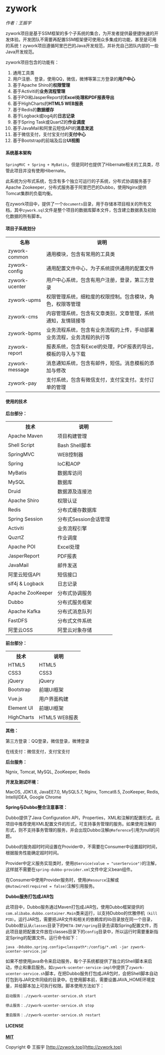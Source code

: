 # zywork

*作者：王振宇*

zywork项目是基于SSM框架的多个子系统的集合，为开发者提供最便捷快速的开发体验。开发团队不需要再配置SSM框架便可使用众多集成的功能，甚至是可用的系统！zywork项目遵循阿里巴巴的Java开发规范，并补充自己团队内部的一些Java开发规范。

zywork项目包含的功能有：

1. 通用工具类
2. 用户注册、登录，使用QQ，微信，微博等第三方登录的**用户中心**
3. 基于Apache Shiro的**权限管理**
4. 基于Activiti的**业务流程管理**
5. 基于POI和JasperReport的**Excel处理和PDF报表导出**
6. 基于HighCharts的**HTML5 WEB报表**
7. 基于Redis的**数据缓存**
8. 基于Logback或log4j的**日志记录**
9. 基于Spring Task或QuartZ的**作业调度**
10. 基于JavaMail和阿里云短信API的**消息发送**
11. 基于微信支付，支付宝支付的**支付中心**
12. 基于Bootstrap的前端及后台**UI视图**

#### 系统基本架构 
```SpringMVC + Spring + MyBatis```，但是同时也提供了Hibernate相关的工具类，尽管此项目并没有使用Hibernate。

此系统为分布式系统，包含有多个独立可运行的子系统，分布式协调服务基于Apache Zookeeper，分布式服务基于阿里巴巴的Dubbo，使用Nginx提供Tomcat集群的负载均衡。

在zywork项目中，提供了一个```documents```目录，用于存储本项目相关的所有文档，其中```zywork.sql```文件是整个项目的数据库脚本文件，包含建立数据表及初始化数据的所有脚本。

#### 项目子系统划分
<table>
	<tbody>
		<tr>
			<th>名称</th>
			<th>说明</th>
		</tr>
		<tr>
			<td>zywork-common</td>
			<td>通用模块，包含有常用的工具类</td>
		</tr>
		<tr>
			<td>zywork-config</td>
			<td>通用配置文件中心，为子系统提供通用的配置文件</td>
		</tr>
		<tr>
			<td>zywork-ucenter</td>
			<td>用户中心系统，包含有用户注册，登录，第三方登录</td>
		</tr>
		<tr>
			<td>zywork-upms</td>
			<td>权限管理系统，细粒度的权限控制。包含模块，角色，权限等管理</td>
		</tr>
		<tr>
			<td>zywork-cms</td>
			<td>内容管理系统，包含有文章类别，文章管理，系统通知，友情链接等</td>
		</tr>
		<tr>
			<td>zywork-bpms</td>
			<td>
			业务流程系统，包含有业务流程的上传，手动部署业务流程，业务流程的执行等			</td>
		</tr>
		<tr>
			<td>zywork-report</td>
			<td>
			报表系统，包含有Excel的处理，PDF报表的导出，模板的导入与下载
			</td>
		</tr>
		<tr>
			<td>zywork-message</td>
			<td>消息通知系统，包含有邮件，短信。消息模板的添加与修改</td>
		</tr>
		<tr>
			<td>zywork-pay</td>
			<td>支付系统，包含有微信支付，支付宝支付。支付订单的管理</td>
		</tr>
	</tbody>
</table>

#### 使用的技术

**后台部分：**

<table>
	<tbody>
		<tr>
			<th>技术</th>
			<th>说明</th>
		</tr>
		<tr>
			<td>Apache Maven</td>
			<td>项目构建管理</td>
		</tr>
		<tr>
			<td>Shell Script</td>
			<td>Bash Shell脚本</td>
		</tr>
		<tr>
			<td>SpringMVC</td>
			<td>WEB控制器</td>
		</tr>
		<tr>
			<td>Spring</td>
			<td>IoC和AOP</td>
		</tr>
		<tr>
			<td>MyBatis</td>
			<td>数据库访问</td>
		</tr>
		<tr>
			<td>MySQL</td>
			<td>数据库</td>
		</tr>
		<tr>
			<td>Druid</td>
			<td>数据源及连接池</td>
		</tr>
		<tr>
			<td>Apache Shiro</td>
			<td>权限认证</td>
		</tr>
		<tr>
			<td>Redis</td>
			<td>分布式缓存数据库</td>
		</tr>
		<tr>
			<td>Spring Session</td>
			<td>分布式Session会话管理</td>
		</tr>
		<tr>
			<td>Activiti</td>
			<td>业务流程引擎</td>
		</tr>
		<tr>
			<td>QuzrtZ</td>
			<td>作业调度</td>
		</tr>
		<tr>
			<td>Apache POI</td>
			<td>Excel处理</td>
		</tr>
		<tr>
			<td>JasperReport</td>
			<td>PDF报表</td>
		</tr>
		<tr>
			<td>JavaMail</td>
			<td>邮件发送</td>
		</tr>
		<tr>
			<td>阿里云短信API</td>
			<td>短信接口</td>
		</tr>
		<tr>
			<td>slf4j & Logback</td>
			<td>日志记录</td>
		</tr>
		<tr>
			<td>Apache ZooKeeper</td>
			<td>分布式协调服务</td>
		</tr>
		<tr>
			<td>Dubbo</td>
			<td>分布式服务框架</td>
		</tr>
		<tr>
			<td>Apache Kafka</td>
			<td>分布式消息队列</td>
		</tr>
		<tr>
			<td>FastDFS</td>
			<td>分布式文件系统</td>
		</tr>
		<tr>
			<td>阿里云OSS</td>
			<td>阿里云对象存储</td>
		</tr>
	</tbody>
</table>

**前台部分：**

<table>
	<tbody>
		<tr>
			<th>技术</th>
			<th>说明</th>
		</tr>
		<tr>
			<td>HTML5</td>
			<td>HTML5</td>
		</tr>
		<tr>
			<td>CSS3</td>
			<td>CSS3</td>
		</tr>
		<tr>
			<td>jQuery</td>
			<td>jQuery</td>
		</tr>
		<tr>
			<td>Bootstrap</td>
			<td>前端UI框架</td>
		</tr>
		<tr>
			<td>Vue.js</td>
			<td>用户界面构建</td>
		</tr>
		<tr>
			<td>Element UI</td>
			<td>前端UI框架</td>
		</tr>
		<tr>
			<td>HighCharts</td>
			<td>HTML5 WEB报表</td>
		</tr>
	</tbody>
</table>

**其他：**

第三方登录：QQ登录，微信登录，微博登录

在线支付：微信支付，支付宝支付

**后台服务：**

Ngnix, Tomcat, MySQL, ZooKeeper, Redis

**开发及测试环境：**

MacOS, JDK1.8, JavaEE7.0, MySQL5.7, Nginx, Tomcat8.5, ZooKeeper, Redis, IntellijIDEA, Google Chrome

**Spring与Dubbo整合注意事项：**

Dubbo提供了Java Configuration API，Properties，XML和注解的配置形式。此项目中推荐使用XML配置文件的形式，可支持事务管理的服务。如果使用注解的形式，则不支持事务管理的服务，并会出现Dubbo注解```@Reference```引用为null的问题。

Dubbo的服务超时时间设置在Provider中，不需要在Consumer中设置超时时间，根据服务性能确定超时时间。

Provider中定义服务实现类时，使用```@Service(value = "userService")```的注解，这样就不需要在```spring-dubbo-provider.xml```文件中定义bean组件。

在Consumer中使用Provider服务时，使用```@Resource```注解或```@Autowired(required = false)```注解引用服务。

**Dubbo服务打包成JAR包**

此项目中，Dubbo服务通过Maven打包成JAR包，使用Dubbo框架提供的```com.alibaba.dubbo.container.Main```类来运行，以支持Dubbo的优雅停机```（kill PID）```。运行JAR包，需要把JAR文件和相关的依赖库的lib目录放在同一个目录，Dubbo默认从```classes```目录下的```META-INF/spring```目录去读取Spring配置文件，而此项目是把配置文件放在classes目录下的```config```目录中，所以运行时需要重新指定Spring的配置文件。运行命令如下：

```java -Ddubbo.spring.config=classpath*:/config/*.xml -jar zywork-ucenter-service.jar```


如果不想使用java命令来启动服务，每个子系统都提供了独立的Shell脚本来启动，停止和重启服务。如```zywork-ucenter-service-impl```中提供了```zywork-ucenter-service.sh```脚本，在把Dubbo服务打包成JAR包时，会把Shell脚本自动打包到与JAR文件同级的目录中。在使用脚本前，需要设置JAVA_HOME环境变量，并给脚本加上可执行权限。脚本使用方法如下：

```
启动服务：./zywork-ucenter-service.sh start

停止服务：./zywork-ucenter-service.sh stop

重启服务：./zywork-ucenter-service.sh restart

```

#### LICENSE

**[MIT](https://github.com/GZWgssmart/zywork/blob/master/LICENSE)**

Copyright &copy; 王振宇 [http://zywork.top](http://zywork.top)